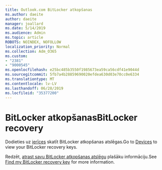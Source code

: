 ```yaml
---
title: Outlook.com BitLocker atkopšanas
ms.author: daeite
author: daeite
manager: joallard
ms.date: 5/14/2019
ms.audience: Admin
ms.topic: article
ROBOTS: NOINDEX, NOFOLLOW
localization_priority: Normal
ms.collection: Adm_O365
ms.custom:
- "2381"
- "9000545"
ms.openlocfilehash: e25bc485b3550f1985673ea59ca56cdf41e9044d
ms.sourcegitcommit: 5fb7a4b28859690020efdea630d03e70cc0e6334
ms.translationtype: MT
ms.contentlocale: lv-LV
ms.lasthandoff: 06/28/2019
ms.locfileid: "35377200"
---
```

# <a name="bitlocker-recovery"></a><span data-ttu-id="c5a21-102">BitLocker atkopšanas</span><span class="sxs-lookup"><span data-stu-id="c5a21-102">BitLocker recovery</span></span>

<span data-ttu-id="c5a21-103">Dodieties uz [ierīces](https://account.microsoft.com/devices/recoverykey) skatīt BitLocker atkopšanas atslēgas.</span><span class="sxs-lookup"><span data-stu-id="c5a21-103">Go to [Devices](https://account.microsoft.com/devices/recoverykey) to view your BitLocker recovery keys.</span></span>

<span data-ttu-id="c5a21-104">Redzēt, [atrast savu BitLocker atkopšanas atslēgu](https://support.microsoft.com/help/4026181) plašāku informāciju.</span><span class="sxs-lookup"><span data-stu-id="c5a21-104">See [Find my BitLocker recovery key](https://support.microsoft.com/help/4026181) for more information.</span></span>